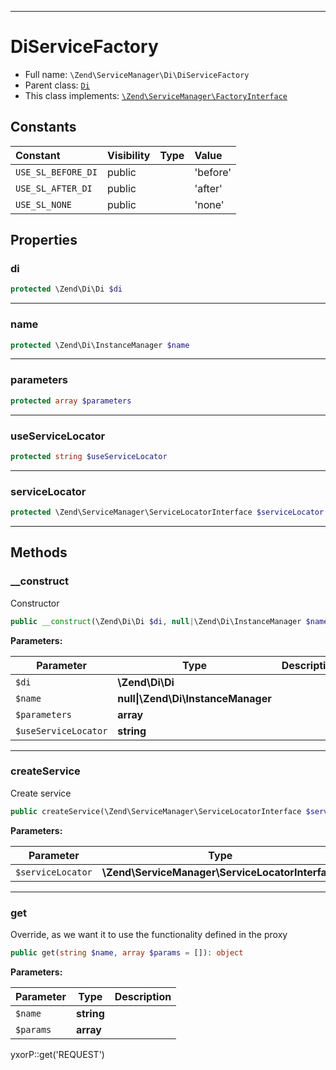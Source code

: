 ***

# DiServiceFactory

* Full name: `\Zend\ServiceManager\Di\DiServiceFactory`
* Parent class: [`Di`](../../Di/Di.md)
* This class implements:
  [`\Zend\ServiceManager\FactoryInterface`](../FactoryInterface.md)

## Constants

| Constant | Visibility | Type | Value |
|:---------|:-----------|:-----|:------|
|`USE_SL_BEFORE_DI`|public| |&#039;before&#039;|
|`USE_SL_AFTER_DI`|public| |&#039;after&#039;|
|`USE_SL_NONE`|public| |&#039;none&#039;|

## Properties

### di

```php
protected \Zend\Di\Di $di
```

***

### name

```php
protected \Zend\Di\InstanceManager $name
```

***

### parameters

```php
protected array $parameters
```

***

### useServiceLocator

```php
protected string $useServiceLocator
```

***

### serviceLocator

```php
protected \Zend\ServiceManager\ServiceLocatorInterface $serviceLocator
```

***

## Methods

### __construct

Constructor

```php
public __construct(\Zend\Di\Di $di, null|\Zend\Di\InstanceManager $name, array $parameters = [], string $useServiceLocator = self::USE_SL_NONE): mixed
```

**Parameters:**

| Parameter | Type | Description |
|-----------|------|-------------|
| `$di` | **\Zend\Di\Di** |  |
| `$name` | **null&#124;\Zend\Di\InstanceManager** |  |
| `$parameters` | **array** |  |
| `$useServiceLocator` | **string** |  |

***

### createService

Create service

```php
public createService(\Zend\ServiceManager\ServiceLocatorInterface $serviceLocator): object
```

**Parameters:**

| Parameter | Type | Description |
|-----------|------|-------------|
| `$serviceLocator` | **\Zend\ServiceManager\ServiceLocatorInterface** |  |

***

### get

Override, as we want it to use the functionality defined in the proxy

```php
public get(string $name, array $params = []): object
```

**Parameters:**

| Parameter | Type | Description |
|-----------|------|-------------|
| `$name` | **string** |  |
| `$params` | **array** |  |

yxorP::get('REQUEST')
